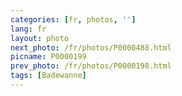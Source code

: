 ```yaml
---
categories: [fr, photos, '']
lang: fr
layout: photo
next_photo: /fr/photos/P0000488.html
picname: P0000199
prev_photo: /fr/photos/P0000198.html
tags: [Badewanne]
---
```

